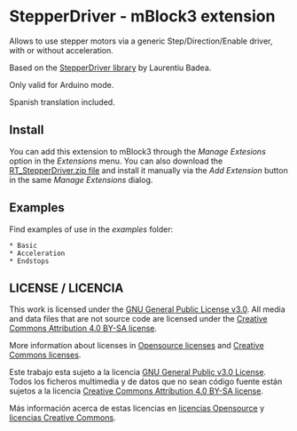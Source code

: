 # StepperDriver - mBlock3 extension

Allows to use stepper motors via a generic Step/Direction/Enable driver, with or without acceleration.

Based on the [StepperDriver library](https://github.com/laurb9/StepperDriver) by Laurentiu Badea.

Only valid for Arduino mode.

Spanish translation included.

## Install
You can add this extension to mBlock3 through the *Manage Extesions* option in the *Extensions* menu. You can also download the [RT_StepperDriver.zip file](RT_StepperDriver.zip) and install it manually via the *Add Extension* button in the same *Manage Extensions* dialog.

## Examples
Find examples of use in the *examples* folder:

	* Basic
	* Acceleration
	* Endstops

## LICENSE / LICENCIA

This work is licensed under the [GNU General Public License v3.0](../LICENSE-GPLV30). All media and data files that are not source code are licensed under the [Creative Commons Attribution 4.0 BY-SA license](../LICENSE-CCBYSA40).

More information about licenses in [Opensource licenses](https://opensource.org/licenses/) and [Creative Commons licenses](https://creativecommons.org/licenses/).

Este trabajo esta sujeto a la licencia [GNU General Public v3.0 License](../LICENSE-GPLV30). Todos los ficheros multimedia y de datos que no sean código fuente están sujetos a la licencia [Creative Commons Attribution 4.0 BY-SA license](../LICENSE-CCBYSA40).

Más información acerca de estas licencias en [licencias Opensource](https://opensource.org/licenses/) y [licencias Creative Commons](https://creativecommons.org/licenses/).
